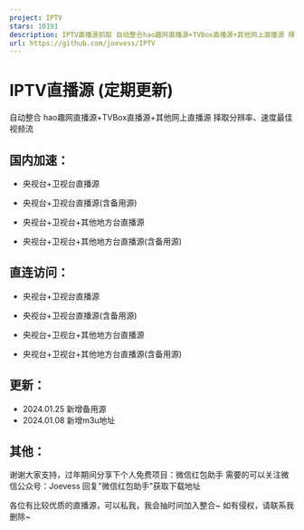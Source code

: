 ```yaml
---
project: IPTV
stars: 10191
description: IPTV直播源抓取 自动整合hao趣网直播源+TVBox直播源+其他网上直播源 择取分辨率、速度最佳视频流 定期更新
url: https://github.com/joevess/IPTV
---
```


IPTV直播源 (定期更新)
==============

自动整合 hao趣网直播源+TVBox直播源+其他网上直播源 择取分辨率、速度最佳视频流

国内加速：
-----

-   央视台+卫视台直播源
    
-   央视台+卫视台直播源(含备用源)
    
-   央视台+卫视台+其他地方台直播源
    
-   央视台+卫视台+其他地方台直播源(含备用源)
    

直连访问：
-----

-   央视台+卫视台直播源
    
-   央视台+卫视台直播源(含备用源)
    
-   央视台+卫视台+其他地方台直播源
    
-   央视台+卫视台+其他地方台直播源(含备用源)
    

更新：
---

-   2024.01.25 新增备用源
-   2024.01.08 新增m3u地址

其他：
---

谢谢大家支持，过年期间分享下个人免费项目：微信红包助手 需要的可以关注微信公众号：Joevess 回复"微信红包助手"获取下载地址

各位有比较优质的直播源，可以私我，我会抽时间加入整合~ 如有侵权，请联系我删除~
